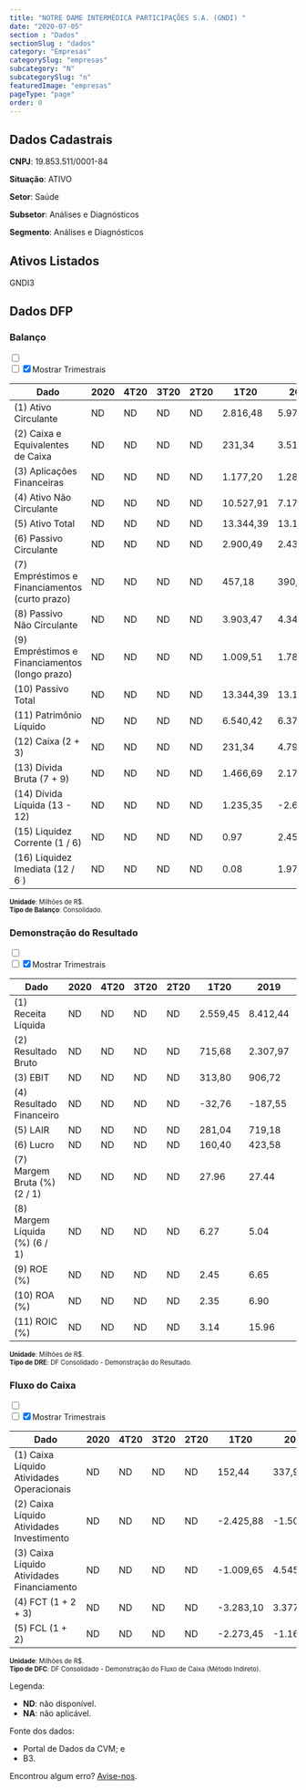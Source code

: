 ```yaml
---  
title: "NOTRE DAME INTERMÉDICA PARTICIPAÇÕES S.A. (GNDI) "  
date: "2020-07-05"  
section : "Dados"  
sectionSlug : "dados"  
category: "Empresas"  
categorySlug: "empresas"  
subcategory: "N"  
subcategorySlug: "n"  
featuredImage: "empresas"  
pageType: "page"  
order: 0  
---
```



## Dados Cadastrais


**CNPJ**: 19.853.511/0001-84

**Situação**: ATIVO

**Setor**: Saúde

**Subsetor**: Análises e Diagnósticos

**Segmento**: Análises e Diagnósticos


## Ativos Listados


GNDI3 


## Dados DFP

### Balanço
  
<input type='checkbox' class='toggleCommand' id='toggleBalanco' name='toggleBalanco'>  
<div class='filter-group-balanco'>  
<div class='check_button_balanco'>  
<label for='toggleBalanco'>  
<input type='checkbox' data-filter-col='trimBalanco'><input type='checkbox' data-filter-col='trimBalanco' checked><span>Mostrar Trimestrais</span>  
</label>  
</div>  
</div>  
<div class='overflow balancoTableWrapper'>  
<table class='balancoTable'>  
<thead>  
<tr>  
<th class='dataHeader fixedLeftColumn'>Dado</th>  
<th>2020</th>  
<th class='trimHeader' data-col='trimBalanco'>4T20</th>  
<th class='trimHeader' data-col='trimBalanco'>3T20</th>  
<th class='trimHeader' data-col='trimBalanco'>2T20</th>  
<th class='trimHeader' data-col='trimBalanco'>1T20</th>  
<th>2019</th>  
<th class='trimHeader' data-col='trimBalanco'>4T19</th>  
<th class='trimHeader' data-col='trimBalanco'>3T19</th>  
<th class='trimHeader' data-col='trimBalanco'>2T19</th>  
<th class='trimHeader' data-col='trimBalanco'>1T19</th>  
<th>2018</th>  
<th class='trimHeader' data-col='trimBalanco'>4T18</th>  
<th class='trimHeader' data-col='trimBalanco'>3T18</th>  
<th class='trimHeader' data-col='trimBalanco'>2T18</th>  
<th class='trimHeader' data-col='trimBalanco'>1T18</th>  
<th>2017</th>  
<th class='trimHeader' data-col='trimBalanco'>4T17</th>  
<th class='trimHeader' data-col='trimBalanco'>3T17</th>  
<th class='trimHeader' data-col='trimBalanco'>2T17</th>  
<th class='trimHeader' data-col='trimBalanco'>1T17</th>  
</tr>  
</thead>  
<tbody>  
<tr class='trContaAtivo'>  
<td class='leftAlignCell rowDescription fixedLeftColumn'>(1) Ativo Circulante</td>  
<td>ND</td>  
<td data-col='trimBalanco' class='trimData'>ND</td>  
<td data-col='trimBalanco' class='trimData'>ND</td>  
<td data-col='trimBalanco' class='trimData'>ND</td>  
<td data-col='trimBalanco' class='trimData'>2.816,48</td>  
<td>5.973,38</td>  
<td data-col='trimBalanco' class='trimData'>5.973,38</td>  
<td data-col='trimBalanco' class='trimData'>3.011,16</td>  
<td data-col='trimBalanco' class='trimData'>2.263,64</td>  
<td data-col='trimBalanco' class='trimData'>2.451,09</td>  
<td>2.296,24</td>  
<td data-col='trimBalanco' class='trimData'>2.296,24</td>  
<td data-col='trimBalanco' class='trimData'>1.979,87</td>  
<td data-col='trimBalanco' class='trimData'>1.908,00</td>  
<td data-col='trimBalanco' class='trimData'>1.617,53</td>  
<td>1.873,76</td>  
<td data-col='trimBalanco' class='trimData'>1.873,76</td>  
<td data-col='trimBalanco' class='trimData'>1.873,76</td>  
<td data-col='trimBalanco' class='trimData'>1.873,76</td>  
<td data-col='trimBalanco' class='trimData'>1.873,76</td>  
</tr>  
<tr class='trContaAtivo'>  
<td class='leftAlignCell rowDescription fixedLeftColumn'>(2) Caixa e Equivalentes de Caixa</td>  
<td>ND</td>  
<td data-col='trimBalanco' class='trimData'>ND</td>  
<td data-col='trimBalanco' class='trimData'>ND</td>  
<td data-col='trimBalanco' class='trimData'>ND</td>  
<td data-col='trimBalanco' class='trimData'>231,34</td>  
<td>3.514,44</td>  
<td data-col='trimBalanco' class='trimData'>3.514,44</td>  
<td data-col='trimBalanco' class='trimData'>271,01</td>  
<td data-col='trimBalanco' class='trimData'>63,71</td>  
<td data-col='trimBalanco' class='trimData'>191,18</td>  
<td>136,83</td>  
<td data-col='trimBalanco' class='trimData'>136,83</td>  
<td data-col='trimBalanco' class='trimData'>34,48</td>  
<td data-col='trimBalanco' class='trimData'>63,26</td>  
<td data-col='trimBalanco' class='trimData'>35,57</td>  
<td>27,82</td>  
<td data-col='trimBalanco' class='trimData'>27,82</td>  
<td data-col='trimBalanco' class='trimData'>27,82</td>  
<td data-col='trimBalanco' class='trimData'>27,82</td>  
<td data-col='trimBalanco' class='trimData'>27,82</td>  
</tr>  
<tr class='trContaAtivo'>  
<td class='leftAlignCell rowDescription fixedLeftColumn'>(3) Aplicações Financeiras</td>  
<td>ND</td>  
<td data-col='trimBalanco' class='trimData'>ND</td>  
<td data-col='trimBalanco' class='trimData'>ND</td>  
<td data-col='trimBalanco' class='trimData'>ND</td>  
<td data-col='trimBalanco' class='trimData'>1.177,20</td>  
<td>1.285,13</td>  
<td data-col='trimBalanco' class='trimData'>1.285,13</td>  
<td data-col='trimBalanco' class='trimData'>1.531,27</td>  
<td data-col='trimBalanco' class='trimData'>1.065,55</td>  
<td data-col='trimBalanco' class='trimData'>1.294,50</td>  
<td>1.234,06</td>  
<td data-col='trimBalanco' class='trimData'>1.234,06</td>  
<td data-col='trimBalanco' class='trimData'>1.171,41</td>  
<td data-col='trimBalanco' class='trimData'>1.076,28</td>  
<td data-col='trimBalanco' class='trimData'>897,39</td>  
<td>1.230,23</td>  
<td data-col='trimBalanco' class='trimData'>1.230,23</td>  
<td data-col='trimBalanco' class='trimData'>1.230,23</td>  
<td data-col='trimBalanco' class='trimData'>1.230,23</td>  
<td data-col='trimBalanco' class='trimData'>1.230,23</td>  
</tr>  
<tr class='trContaAtivo'>  
<td class='leftAlignCell rowDescription fixedLeftColumn'>(4) Ativo Não Circulante</td>  
<td>ND</td>  
<td data-col='trimBalanco' class='trimData'>ND</td>  
<td data-col='trimBalanco' class='trimData'>ND</td>  
<td data-col='trimBalanco' class='trimData'>ND</td>  
<td data-col='trimBalanco' class='trimData'>10.527,91</td>  
<td>7.174,66</td>  
<td data-col='trimBalanco' class='trimData'>7.174,66</td>  
<td data-col='trimBalanco' class='trimData'>6.576,53</td>  
<td data-col='trimBalanco' class='trimData'>6.344,86</td>  
<td data-col='trimBalanco' class='trimData'>5.697,67</td>  
<td>3.459,62</td>  
<td data-col='trimBalanco' class='trimData'>3.459,62</td>  
<td data-col='trimBalanco' class='trimData'>3.184,80</td>  
<td data-col='trimBalanco' class='trimData'>3.162,36</td>  
<td data-col='trimBalanco' class='trimData'>3.114,26</td>  
<td>2.948,03</td>  
<td data-col='trimBalanco' class='trimData'>2.948,03</td>  
<td data-col='trimBalanco' class='trimData'>2.948,03</td>  
<td data-col='trimBalanco' class='trimData'>2.948,03</td>  
<td data-col='trimBalanco' class='trimData'>2.948,03</td>  
</tr>  
<tr class='trContaAtivo'>  
<td class='leftAlignCell rowDescription fixedLeftColumn'>(5) Ativo Total</td>  
<td>ND</td>  
<td data-col='trimBalanco' class='trimData'>ND</td>  
<td data-col='trimBalanco' class='trimData'>ND</td>  
<td data-col='trimBalanco' class='trimData'>ND</td>  
<td data-col='trimBalanco' class='trimData'>13.344,39</td>  
<td>13.148,04</td>  
<td data-col='trimBalanco' class='trimData'>13.148,04</td>  
<td data-col='trimBalanco' class='trimData'>9.587,69</td>  
<td data-col='trimBalanco' class='trimData'>8.608,50</td>  
<td data-col='trimBalanco' class='trimData'>8.148,76</td>  
<td>5.755,87</td>  
<td data-col='trimBalanco' class='trimData'>5.755,87</td>  
<td data-col='trimBalanco' class='trimData'>5.164,67</td>  
<td data-col='trimBalanco' class='trimData'>5.070,36</td>  
<td data-col='trimBalanco' class='trimData'>4.731,80</td>  
<td>4.821,79</td>  
<td data-col='trimBalanco' class='trimData'>4.821,79</td>  
<td data-col='trimBalanco' class='trimData'>4.821,79</td>  
<td data-col='trimBalanco' class='trimData'>4.821,79</td>  
<td data-col='trimBalanco' class='trimData'>4.821,79</td>  
</tr>  
<tr class='trContaPassivo'>  
<td class='leftAlignCell rowDescription fixedLeftColumn'>(6) Passivo Circulante</td>  
<td>ND</td>  
<td data-col='trimBalanco' class='trimData'>ND</td>  
<td data-col='trimBalanco' class='trimData'>ND</td>  
<td data-col='trimBalanco' class='trimData'>ND</td>  
<td data-col='trimBalanco' class='trimData'>2.900,49</td>  
<td>2.433,97</td>  
<td data-col='trimBalanco' class='trimData'>2.433,97</td>  
<td data-col='trimBalanco' class='trimData'>2.665,33</td>  
<td data-col='trimBalanco' class='trimData'>2.616,37</td>  
<td data-col='trimBalanco' class='trimData'>2.258,65</td>  
<td>1.898,66</td>  
<td data-col='trimBalanco' class='trimData'>1.898,66</td>  
<td data-col='trimBalanco' class='trimData'>1.471,94</td>  
<td data-col='trimBalanco' class='trimData'>1.520,65</td>  
<td data-col='trimBalanco' class='trimData'>1.503,90</td>  
<td>1.556,21</td>  
<td data-col='trimBalanco' class='trimData'>1.556,21</td>  
<td data-col='trimBalanco' class='trimData'>1.556,21</td>  
<td data-col='trimBalanco' class='trimData'>1.556,21</td>  
<td data-col='trimBalanco' class='trimData'>1.556,21</td>  
</tr>  
<tr class='trContaPassivo'>  
<td class='leftAlignCell rowDescription fixedLeftColumn'>(7) Empréstimos e Financiamentos (curto prazo)</td>  
<td>ND</td>  
<td data-col='trimBalanco' class='trimData'>ND</td>  
<td data-col='trimBalanco' class='trimData'>ND</td>  
<td data-col='trimBalanco' class='trimData'>ND</td>  
<td data-col='trimBalanco' class='trimData'>457,18</td>  
<td>390,24</td>  
<td data-col='trimBalanco' class='trimData'>390,24</td>  
<td data-col='trimBalanco' class='trimData'>627,53</td>  
<td data-col='trimBalanco' class='trimData'>635,38</td>  
<td data-col='trimBalanco' class='trimData'>619,02</td>  
<td>617,18</td>  
<td data-col='trimBalanco' class='trimData'>617,18</td>  
<td data-col='trimBalanco' class='trimData'>261,48</td>  
<td data-col='trimBalanco' class='trimData'>202,52</td>  
<td data-col='trimBalanco' class='trimData'>289,61</td>  
<td>427,41</td>  
<td data-col='trimBalanco' class='trimData'>427,41</td>  
<td data-col='trimBalanco' class='trimData'>427,41</td>  
<td data-col='trimBalanco' class='trimData'>427,41</td>  
<td data-col='trimBalanco' class='trimData'>427,41</td>  
</tr>  
<tr class='trContaPassivo'>  
<td class='leftAlignCell rowDescription fixedLeftColumn'>(8) Passivo Não Circulante</td>  
<td>ND</td>  
<td data-col='trimBalanco' class='trimData'>ND</td>  
<td data-col='trimBalanco' class='trimData'>ND</td>  
<td data-col='trimBalanco' class='trimData'>ND</td>  
<td data-col='trimBalanco' class='trimData'>3.903,47</td>  
<td>4.343,68</td>  
<td data-col='trimBalanco' class='trimData'>4.343,68</td>  
<td data-col='trimBalanco' class='trimData'>4.257,30</td>  
<td data-col='trimBalanco' class='trimData'>3.440,25</td>  
<td data-col='trimBalanco' class='trimData'>3.440,20</td>  
<td>1.517,14</td>  
<td data-col='trimBalanco' class='trimData'>1.517,14</td>  
<td data-col='trimBalanco' class='trimData'>1.790,07</td>  
<td data-col='trimBalanco' class='trimData'>1.749,57</td>  
<td data-col='trimBalanco' class='trimData'>1.817,92</td>  
<td>1.914,42</td>  
<td data-col='trimBalanco' class='trimData'>1.914,42</td>  
<td data-col='trimBalanco' class='trimData'>1.914,42</td>  
<td data-col='trimBalanco' class='trimData'>1.914,42</td>  
<td data-col='trimBalanco' class='trimData'>1.914,42</td>  
</tr>  
<tr class='trContaPassivo'>  
<td class='leftAlignCell rowDescription fixedLeftColumn'>(9) Empréstimos e Financiamentos (longo prazo)</td>  
<td>ND</td>  
<td data-col='trimBalanco' class='trimData'>ND</td>  
<td data-col='trimBalanco' class='trimData'>ND</td>  
<td data-col='trimBalanco' class='trimData'>ND</td>  
<td data-col='trimBalanco' class='trimData'>1.009,51</td>  
<td>1.787,70</td>  
<td data-col='trimBalanco' class='trimData'>1.787,70</td>  
<td data-col='trimBalanco' class='trimData'>1.817,82</td>  
<td data-col='trimBalanco' class='trimData'>1.082,00</td>  
<td data-col='trimBalanco' class='trimData'>1.147,46</td>  
<td>320,14</td>  
<td data-col='trimBalanco' class='trimData'>320,14</td>  
<td data-col='trimBalanco' class='trimData'>728,82</td>  
<td data-col='trimBalanco' class='trimData'>788,36</td>  
<td data-col='trimBalanco' class='trimData'>855,73</td>  
<td>1.059,79</td>  
<td data-col='trimBalanco' class='trimData'>1.059,79</td>  
<td data-col='trimBalanco' class='trimData'>1.059,79</td>  
<td data-col='trimBalanco' class='trimData'>1.059,79</td>  
<td data-col='trimBalanco' class='trimData'>1.059,79</td>  
</tr>  
<tr class='trContaPassivo'>  
<td class='leftAlignCell rowDescription fixedLeftColumn'>(10) Passivo Total</td>  
<td>ND</td>  
<td data-col='trimBalanco' class='trimData'>ND</td>  
<td data-col='trimBalanco' class='trimData'>ND</td>  
<td data-col='trimBalanco' class='trimData'>ND</td>  
<td data-col='trimBalanco' class='trimData'>13.344,39</td>  
<td>13.148,04</td>  
<td data-col='trimBalanco' class='trimData'>13.148,04</td>  
<td data-col='trimBalanco' class='trimData'>9.587,69</td>  
<td data-col='trimBalanco' class='trimData'>8.608,50</td>  
<td data-col='trimBalanco' class='trimData'>8.148,76</td>  
<td>5.755,87</td>  
<td data-col='trimBalanco' class='trimData'>5.755,87</td>  
<td data-col='trimBalanco' class='trimData'>5.164,67</td>  
<td data-col='trimBalanco' class='trimData'>5.070,36</td>  
<td data-col='trimBalanco' class='trimData'>4.731,80</td>  
<td>4.821,79</td>  
<td data-col='trimBalanco' class='trimData'>4.821,79</td>  
<td data-col='trimBalanco' class='trimData'>4.821,79</td>  
<td data-col='trimBalanco' class='trimData'>4.821,79</td>  
<td data-col='trimBalanco' class='trimData'>4.821,79</td>  
</tr>  
<tr class='trContaPassivo'>  
<td class='leftAlignCell rowDescription fixedLeftColumn'>(11) Patrimônio Líquido</td>  
<td>ND</td>  
<td data-col='trimBalanco' class='trimData'>ND</td>  
<td data-col='trimBalanco' class='trimData'>ND</td>  
<td data-col='trimBalanco' class='trimData'>ND</td>  
<td data-col='trimBalanco' class='trimData'>6.540,42</td>  
<td>6.370,40</td>  
<td data-col='trimBalanco' class='trimData'>6.370,40</td>  
<td data-col='trimBalanco' class='trimData'>2.665,07</td>  
<td data-col='trimBalanco' class='trimData'>2.551,88</td>  
<td data-col='trimBalanco' class='trimData'>2.449,91</td>  
<td>2.340,07</td>  
<td data-col='trimBalanco' class='trimData'>2.340,07</td>  
<td data-col='trimBalanco' class='trimData'>1.902,67</td>  
<td data-col='trimBalanco' class='trimData'>1.800,14</td>  
<td data-col='trimBalanco' class='trimData'>1.409,97</td>  
<td>1.351,16</td>  
<td data-col='trimBalanco' class='trimData'>1.351,16</td>  
<td data-col='trimBalanco' class='trimData'>1.351,16</td>  
<td data-col='trimBalanco' class='trimData'>1.351,16</td>  
<td data-col='trimBalanco' class='trimData'>1.351,16</td>  
</tr>  
<tr>  
<td class='leftAlignCell rowDescription fixedLeftColumn'>(12) Caixa (2 + 3)</td>  
<td>ND</td>  
<td data-col='trimBalanco' class='trimData'>ND</td>  
<td data-col='trimBalanco' class='trimData'>ND</td>  
<td data-col='trimBalanco' class='trimData'>ND</td>  
<td class='positiveNumber trimData' data-col='trimBalanco'>231,34</td>  
<td class='positiveNumber'>4.799,56</td>  
<td class='positiveNumber trimData' data-col='trimBalanco'>3.514,44</td>  
<td class='positiveNumber trimData' data-col='trimBalanco'>271,01</td>  
<td class='positiveNumber trimData' data-col='trimBalanco'>63,71</td>  
<td class='positiveNumber trimData' data-col='trimBalanco'>191,18</td>  
<td class='positiveNumber'>1.370,90</td>  
<td class='positiveNumber trimData' data-col='trimBalanco'>136,83</td>  
<td class='positiveNumber trimData' data-col='trimBalanco'>34,48</td>  
<td class='positiveNumber trimData' data-col='trimBalanco'>63,26</td>  
<td class='positiveNumber trimData' data-col='trimBalanco'>35,57</td>  
<td class='positiveNumber'>1.258,06</td>  
<td class='positiveNumber trimData' data-col='trimBalanco'>27,82</td>  
<td class='positiveNumber trimData' data-col='trimBalanco'>27,82</td>  
<td class='positiveNumber trimData' data-col='trimBalanco'>27,82</td>  
<td class='positiveNumber trimData' data-col='trimBalanco'>27,82</td>  
</tr>  
<tr class='trDividaBruta'>  
<td class='leftAlignCell rowDescription fixedLeftColumn'>(13) Dívida Bruta (7 + 9)</td>  
<td>ND</td>  
<td data-col='trimBalanco' class='trimData'>ND</td>  
<td data-col='trimBalanco' class='trimData'>ND</td>  
<td data-col='trimBalanco' class='trimData'>ND</td>  
<td class='negativeNumber trimData' data-col='trimBalanco'>1.466,69</td>  
<td class='negativeNumber'>2.177,94</td>  
<td class='negativeNumber trimData' data-col='trimBalanco'>2.177,94</td>  
<td class='negativeNumber trimData' data-col='trimBalanco'>2.445,35</td>  
<td class='negativeNumber trimData' data-col='trimBalanco'>1.717,38</td>  
<td class='negativeNumber trimData' data-col='trimBalanco'>1.766,48</td>  
<td class='negativeNumber'>937,31</td>  
<td class='negativeNumber trimData' data-col='trimBalanco'>937,31</td>  
<td class='negativeNumber trimData' data-col='trimBalanco'>990,29</td>  
<td class='negativeNumber trimData' data-col='trimBalanco'>990,88</td>  
<td class='negativeNumber trimData' data-col='trimBalanco'>1.145,34</td>  
<td class='negativeNumber'>1.487,20</td>  
<td class='negativeNumber trimData' data-col='trimBalanco'>1.487,20</td>  
<td class='negativeNumber trimData' data-col='trimBalanco'>1.487,20</td>  
<td class='negativeNumber trimData' data-col='trimBalanco'>1.487,20</td>  
<td class='negativeNumber trimData' data-col='trimBalanco'>1.487,20</td>  
</tr>  
<tr>  
<td class='leftAlignCell rowDescription fixedLeftColumn'>(14) Dívida Líquida  (13 - 12)</td>  
<td>ND</td>  
<td data-col='trimBalanco' class='trimData'>ND</td>  
<td data-col='trimBalanco' class='trimData'>ND</td>  
<td data-col='trimBalanco' class='trimData'>ND</td>  
<td class='negativeNumber trimData' data-col='trimBalanco'>1.235,35</td>  
<td class='positiveNumber'>-2.621,63</td>  
<td class='positiveNumber trimData' data-col='trimBalanco'>-1.336,50</td>  
<td class='negativeNumber trimData' data-col='trimBalanco'>2.174,33</td>  
<td class='negativeNumber trimData' data-col='trimBalanco'>1.653,67</td>  
<td class='negativeNumber trimData' data-col='trimBalanco'>1.575,29</td>  
<td class='positiveNumber'>-433,58</td>  
<td class='negativeNumber trimData' data-col='trimBalanco'>800,48</td>  
<td class='negativeNumber trimData' data-col='trimBalanco'>955,82</td>  
<td class='negativeNumber trimData' data-col='trimBalanco'>927,62</td>  
<td class='negativeNumber trimData' data-col='trimBalanco'>1.109,77</td>  
<td class='negativeNumber'>229,15</td>  
<td class='negativeNumber trimData' data-col='trimBalanco'>1.459,38</td>  
<td class='negativeNumber trimData' data-col='trimBalanco'>1.459,38</td>  
<td class='negativeNumber trimData' data-col='trimBalanco'>1.459,38</td>  
<td class='negativeNumber trimData' data-col='trimBalanco'>1.459,38</td>  
</tr>  
<tr>  
<td class='leftAlignCell rowDescription fixedLeftColumn'>(15) Liquidez Corrente (1 / 6)</td>  
<td>ND</td>  
<td data-col='trimBalanco' class='trimData'>ND</td>  
<td data-col='trimBalanco' class='trimData'>ND</td>  
<td data-col='trimBalanco' class='trimData'>ND</td>  
<td data-col='trimBalanco' class='trimData'>0.97</td>  
<td>2.45</td>  
<td data-col='trimBalanco' class='trimData'>2.45</td>  
<td data-col='trimBalanco' class='trimData'>1.13</td>  
<td data-col='trimBalanco' class='trimData'>0.87</td>  
<td data-col='trimBalanco' class='trimData'>1.09</td>  
<td>1.21</td>  
<td data-col='trimBalanco' class='trimData'>1.21</td>  
<td data-col='trimBalanco' class='trimData'>1.35</td>  
<td data-col='trimBalanco' class='trimData'>1.25</td>  
<td data-col='trimBalanco' class='trimData'>1.08</td>  
<td>1.20</td>  
<td data-col='trimBalanco' class='trimData'>1.20</td>  
<td data-col='trimBalanco' class='trimData'>1.20</td>  
<td data-col='trimBalanco' class='trimData'>1.20</td>  
<td data-col='trimBalanco' class='trimData'>1.20</td>  
</tr>  
<tr>  
<td class='leftAlignCell rowDescription fixedLeftColumn'>(16) Liquidez Imediata  (12 / 6 )</td>  
<td>ND</td>  
<td data-col='trimBalanco' class='trimData'>ND</td>  
<td data-col='trimBalanco' class='trimData'>ND</td>  
<td data-col='trimBalanco' class='trimData'>ND</td>  
<td data-col='trimBalanco' class='trimData'>0.08</td>  
<td>1.97</td>  
<td data-col='trimBalanco' class='trimData'>1.44</td>  
<td data-col='trimBalanco' class='trimData'>0.10</td>  
<td data-col='trimBalanco' class='trimData'>0.02</td>  
<td data-col='trimBalanco' class='trimData'>0.08</td>  
<td>0.72</td>  
<td data-col='trimBalanco' class='trimData'>0.07</td>  
<td data-col='trimBalanco' class='trimData'>0.02</td>  
<td data-col='trimBalanco' class='trimData'>0.04</td>  
<td data-col='trimBalanco' class='trimData'>0.02</td>  
<td>0.81</td>  
<td data-col='trimBalanco' class='trimData'>0.02</td>  
<td data-col='trimBalanco' class='trimData'>0.02</td>  
<td data-col='trimBalanco' class='trimData'>0.02</td>  
<td data-col='trimBalanco' class='trimData'>0.02</td>  
</tr>  
</tbody>  
</table>  
</div>  
<p style='font-size:0.7rem; margin:0px;'><strong>Unidade</strong>: Milhões de R$.</p>  
<p style='font-size:0.7rem; margin:0px;'><strong>Tipo de Balanço</strong>: Consolidado.</p>


### Demonstração do Resultado
  
<input type='checkbox' class='toggleCommand' id='toggleDRE' name='toggleDRE'>  
<div class='filter-group-dre'>  
<div class='check_button_dre'>  
<label for='toggleDRE'>  
<input type='checkbox' data-filter-col='trimDRE'><input type='checkbox' data-filter-col='trimDRE' checked><span>Mostrar Trimestrais</span>  
</label>  
</div>  
</div>  
<div class='overflow balancoTableWrapper'>  
<table class='balancoTable'>  
<thead>  
<tr>  
<th class='dataHeader fixedLeftColumn'>Dado</th>  
<th>2020</th>  
<th class='trimHeader' data-col='trimDRE'>4T20</th>  
<th class='trimHeader' data-col='trimDRE'>3T20</th>  
<th class='trimHeader' data-col='trimDRE'>2T20</th>  
<th class='trimHeader' data-col='trimDRE'>1T20</th>  
<th>2019</th>  
<th class='trimHeader' data-col='trimDRE'>4T19</th>  
<th class='trimHeader' data-col='trimDRE'>3T19</th>  
<th class='trimHeader' data-col='trimDRE'>2T19</th>  
<th class='trimHeader' data-col='trimDRE'>1T19</th>  
<th>2018</th>  
<th class='trimHeader' data-col='trimDRE'>4T18</th>  
<th class='trimHeader' data-col='trimDRE'>3T18</th>  
<th class='trimHeader' data-col='trimDRE'>2T18</th>  
<th class='trimHeader' data-col='trimDRE'>1T18</th>  
<th>2017</th>  
<th class='trimHeader' data-col='trimDRE'>4T17</th>  
<th class='trimHeader' data-col='trimDRE'>3T17</th>  
<th class='trimHeader' data-col='trimDRE'>2T17</th>  
<th class='trimHeader' data-col='trimDRE'>1T17</th>  
<th>2016</th>  
<th class='trimHeader' data-col='trimDRE'>4T16</th>  
<th class='trimHeader' data-col='trimDRE'>3T16</th>  
<th class='trimHeader' data-col='trimDRE'>2T16</th>  
<th class='trimHeader' data-col='trimDRE'>1T16</th>  
</tr>  
</thead>  
<tbody>  
<tr class='trDRE'>  
<td class='leftAlignCell rowDescription fixedLeftColumn'>(1) Receita Líquida</td>  
<td>ND</td>  
<td data-col='trimDRE' class='trimData'>ND</td>  
<td data-col='trimDRE' class='trimData'>ND</td>  
<td data-col='trimDRE' class='trimData'>ND</td>  
<td data-col='trimDRE' class='trimData' >2.559,45</td>  
<td>8.412,44</td>  
<td data-col='trimDRE' class='trimData' >2.301,55</td>  
<td data-col='trimDRE' class='trimData' >2.174,61</td>  
<td data-col='trimDRE' class='trimData' >2.035,92</td>  
<td data-col='trimDRE' class='trimData' >1.900,35</td>  
<td>6.135,22</td>  
<td data-col='trimDRE' class='trimData' >1.625,31</td>  
<td data-col='trimDRE' class='trimData' >1.558,13</td>  
<td data-col='trimDRE' class='trimData' >1.513,23</td>  
<td data-col='trimDRE' class='trimData' >1.438,54</td>  
<td>5.304,92</td>  
<td data-col='trimDRE' class='trimData' >1.398,51</td>  
<td data-col='trimDRE' class='trimData' >1.369,10</td>  
<td data-col='trimDRE' class='trimData' >1.318,70</td>  
<td data-col='trimDRE' class='trimData' >1.218,61</td>  
<td>4.139,73</td>  
<td data-col='trimDRE' class='trimData' >4.139,73</td>  
<td data-col='trimDRE' class='trimData'>ND</td>  
<td data-col='trimDRE' class='trimData'>ND</td>  
<td data-col='trimDRE' class='trimData'>ND</td>  
</tr>  
<tr class='trDRE'>  
<td class='leftAlignCell rowDescription fixedLeftColumn'>(2) Resultado Bruto</td>  
<td>ND</td>  
<td data-col='trimDRE' class='trimData'>ND</td>  
<td data-col='trimDRE' class='trimData'>ND</td>  
<td data-col='trimDRE' class='trimData'>ND</td>  
<td data-col='trimDRE' class='trimData positiveNumberGreen' >715,68</td>  
<td class='positiveNumberGreen'>2.307,97</td>  
<td data-col='trimDRE' class='trimData positiveNumberGreen' >658,87</td>  
<td data-col='trimDRE' class='trimData positiveNumberGreen' >591,16</td>  
<td data-col='trimDRE' class='trimData positiveNumberGreen' >529,39</td>  
<td data-col='trimDRE' class='trimData positiveNumberGreen' >528,55</td>  
<td class='positiveNumberGreen'>1.663,24</td>  
<td data-col='trimDRE' class='trimData positiveNumberGreen' >482,06</td>  
<td data-col='trimDRE' class='trimData positiveNumberGreen' >412,94</td>  
<td data-col='trimDRE' class='trimData positiveNumberGreen' >387,67</td>  
<td data-col='trimDRE' class='trimData positiveNumberGreen' >380,56</td>  
<td class='positiveNumberGreen'>1.395,94</td>  
<td data-col='trimDRE' class='trimData positiveNumberGreen' >409,57</td>  
<td data-col='trimDRE' class='trimData positiveNumberGreen' >336,45</td>  
<td data-col='trimDRE' class='trimData positiveNumberGreen' >318,32</td>  
<td data-col='trimDRE' class='trimData positiveNumberGreen' >331,60</td>  
<td class='positiveNumberGreen'>1.057,12</td>  
<td data-col='trimDRE' class='trimData positiveNumberGreen' >1.057,12</td>  
<td data-col='trimDRE' class='trimData'>ND</td>  
<td data-col='trimDRE' class='trimData'>ND</td>  
<td data-col='trimDRE' class='trimData'>ND</td>  
</tr>  
<tr class='trDRE'>  
<td class='leftAlignCell rowDescription fixedLeftColumn'>(3) EBIT</td>  
<td>ND</td>  
<td data-col='trimDRE' class='trimData'>ND</td>  
<td data-col='trimDRE' class='trimData'>ND</td>  
<td data-col='trimDRE' class='trimData'>ND</td>  
<td data-col='trimDRE' class='trimData positiveNumberGreen' >313,80</td>  
<td class='positiveNumberGreen'>906,72</td>  
<td data-col='trimDRE' class='trimData positiveNumberGreen' >286,66</td>  
<td data-col='trimDRE' class='trimData positiveNumberGreen' >209,57</td>  
<td data-col='trimDRE' class='trimData positiveNumberGreen' >191,32</td>  
<td data-col='trimDRE' class='trimData positiveNumberGreen' >219,17</td>  
<td class='positiveNumberGreen'>617,46</td>  
<td data-col='trimDRE' class='trimData positiveNumberGreen' >193,81</td>  
<td data-col='trimDRE' class='trimData positiveNumberGreen' >160,82</td>  
<td data-col='trimDRE' class='trimData positiveNumberGreen' >105,94</td>  
<td data-col='trimDRE' class='trimData positiveNumberGreen' >156,89</td>  
<td class='positiveNumberGreen'>501,92</td>  
<td data-col='trimDRE' class='trimData positiveNumberGreen' >175,32</td>  
<td data-col='trimDRE' class='trimData positiveNumberGreen' >134,70</td>  
<td data-col='trimDRE' class='trimData positiveNumberGreen' >61,70</td>  
<td data-col='trimDRE' class='trimData positiveNumberGreen' >130,20</td>  
<td class='positiveNumberGreen'>270,99</td>  
<td data-col='trimDRE' class='trimData positiveNumberGreen' >270,99</td>  
<td data-col='trimDRE' class='trimData'>ND</td>  
<td data-col='trimDRE' class='trimData'>ND</td>  
<td data-col='trimDRE' class='trimData'>ND</td>  
</tr>  
<tr class='trDRE'>  
<td class='leftAlignCell rowDescription fixedLeftColumn'>(4) Resultado Financeiro</td>  
<td>ND</td>  
<td data-col='trimDRE' class='trimData'>ND</td>  
<td data-col='trimDRE' class='trimData'>ND</td>  
<td data-col='trimDRE' class='trimData'>ND</td>  
<td data-col='trimDRE' class='trimData negativeNumber' >-32,76</td>  
<td class='negativeNumber'>-187,55</td>  
<td data-col='trimDRE' class='trimData negativeNumber' >-65,01</td>  
<td data-col='trimDRE' class='trimData negativeNumber' >-50,61</td>  
<td data-col='trimDRE' class='trimData negativeNumber' >-36,61</td>  
<td data-col='trimDRE' class='trimData negativeNumber' >-35,32</td>  
<td class='negativeNumber'>-78,98</td>  
<td data-col='trimDRE' class='trimData negativeNumber' >-23,81</td>  
<td data-col='trimDRE' class='trimData negativeNumber' >-10,63</td>  
<td data-col='trimDRE' class='trimData negativeNumber' >-11,22</td>  
<td data-col='trimDRE' class='trimData negativeNumber' >-33,33</td>  
<td class='negativeNumber'>-100,61</td>  
<td data-col='trimDRE' class='trimData negativeNumber' >-14,02</td>  
<td data-col='trimDRE' class='trimData negativeNumber' >-51,28</td>  
<td data-col='trimDRE' class='trimData negativeNumber' >-11,85</td>  
<td data-col='trimDRE' class='trimData negativeNumber' >-23,47</td>  
<td class='negativeNumber'>-85,81</td>  
<td data-col='trimDRE' class='trimData negativeNumber' >-85,81</td>  
<td data-col='trimDRE' class='trimData'>ND</td>  
<td data-col='trimDRE' class='trimData'>ND</td>  
<td data-col='trimDRE' class='trimData'>ND</td>  
</tr>  
<tr class='trDRE'>  
<td class='leftAlignCell rowDescription fixedLeftColumn'>(5) LAIR</td>  
<td>ND</td>  
<td data-col='trimDRE' class='trimData'>ND</td>  
<td data-col='trimDRE' class='trimData'>ND</td>  
<td data-col='trimDRE' class='trimData'>ND</td>  
<td data-col='trimDRE' class='trimData positiveNumberGreen' >281,04</td>  
<td class='positiveNumberGreen'>719,18</td>  
<td data-col='trimDRE' class='trimData positiveNumberGreen' >221,65</td>  
<td data-col='trimDRE' class='trimData positiveNumberGreen' >158,96</td>  
<td data-col='trimDRE' class='trimData positiveNumberGreen' >154,72</td>  
<td data-col='trimDRE' class='trimData positiveNumberGreen' >183,85</td>  
<td class='positiveNumberGreen'>538,48</td>  
<td data-col='trimDRE' class='trimData positiveNumberGreen' >170,00</td>  
<td data-col='trimDRE' class='trimData positiveNumberGreen' >150,19</td>  
<td data-col='trimDRE' class='trimData positiveNumberGreen' >94,72</td>  
<td data-col='trimDRE' class='trimData positiveNumberGreen' >123,56</td>  
<td class='positiveNumberGreen'>401,31</td>  
<td data-col='trimDRE' class='trimData positiveNumberGreen' >161,31</td>  
<td data-col='trimDRE' class='trimData positiveNumberGreen' >83,42</td>  
<td data-col='trimDRE' class='trimData positiveNumberGreen' >49,85</td>  
<td data-col='trimDRE' class='trimData positiveNumberGreen' >106,73</td>  
<td class='positiveNumberGreen'>185,18</td>  
<td data-col='trimDRE' class='trimData positiveNumberGreen' >185,18</td>  
<td data-col='trimDRE' class='trimData'>ND</td>  
<td data-col='trimDRE' class='trimData'>ND</td>  
<td data-col='trimDRE' class='trimData'>ND</td>  
</tr>  
<tr class='trDRE'>  
<td class='leftAlignCell rowDescription fixedLeftColumn'>(6) Lucro</td>  
<td>ND</td>  
<td data-col='trimDRE' class='trimData'>ND</td>  
<td data-col='trimDRE' class='trimData'>ND</td>  
<td data-col='trimDRE' class='trimData'>ND</td>  
<td data-col='trimDRE' class='trimData positiveNumberGreen' >160,40</td>  
<td class='positiveNumberGreen'>423,58</td>  
<td data-col='trimDRE' class='trimData positiveNumberGreen' >131,40</td>  
<td data-col='trimDRE' class='trimData positiveNumberGreen' >99,69</td>  
<td data-col='trimDRE' class='trimData positiveNumberGreen' >89,65</td>  
<td data-col='trimDRE' class='trimData positiveNumberGreen' >102,84</td>  
<td class='positiveNumberGreen'>334,07</td>  
<td data-col='trimDRE' class='trimData positiveNumberGreen' >128,39</td>  
<td data-col='trimDRE' class='trimData positiveNumberGreen' >94,15</td>  
<td data-col='trimDRE' class='trimData positiveNumberGreen' >51,27</td>  
<td data-col='trimDRE' class='trimData positiveNumberGreen' >60,26</td>  
<td class='positiveNumberGreen'>238,16</td>  
<td data-col='trimDRE' class='trimData positiveNumberGreen' >117,72</td>  
<td data-col='trimDRE' class='trimData positiveNumberGreen' >35,82</td>  
<td data-col='trimDRE' class='trimData positiveNumberGreen' >25,25</td>  
<td data-col='trimDRE' class='trimData positiveNumberGreen' >59,37</td>  
<td class='positiveNumberGreen'>85,74</td>  
<td data-col='trimDRE' class='trimData positiveNumberGreen' >85,74</td>  
<td data-col='trimDRE' class='trimData'>ND</td>  
<td data-col='trimDRE' class='trimData'>ND</td>  
<td data-col='trimDRE' class='trimData'>ND</td>  
</tr>  
<tr class='trDREMargem'>  
<td class='leftAlignCell rowDescription fixedLeftColumn'>(7) Margem Bruta (%) (2 / 1)</td>  
<td>ND</td>  
<td data-col='trimDRE' class='trimData'>ND</td>  
<td data-col='trimDRE' class='trimData'>ND</td>  
<td data-col='trimDRE' class='trimData'>ND</td>  
<td data-col='trimDRE' class='trimData'>27.96</td>  
<td>27.44</td>  
<td data-col='trimDRE' class='trimData'>28.63</td>  
<td data-col='trimDRE' class='trimData'>27.18</td>  
<td data-col='trimDRE' class='trimData'>26.00</td>  
<td data-col='trimDRE' class='trimData'>27.81</td>  
<td>27.11</td>  
<td data-col='trimDRE' class='trimData'>29.66</td>  
<td data-col='trimDRE' class='trimData'>26.50</td>  
<td data-col='trimDRE' class='trimData'>25.62</td>  
<td data-col='trimDRE' class='trimData'>26.45</td>  
<td>26.31</td>  
<td data-col='trimDRE' class='trimData'>29.29</td>  
<td data-col='trimDRE' class='trimData'>24.57</td>  
<td data-col='trimDRE' class='trimData'>24.14</td>  
<td data-col='trimDRE' class='trimData'>27.21</td>  
<td>25.54</td>  
<td data-col='trimDRE' class='trimData'>25.54</td>  
<td data-col='trimDRE' class='trimData'>ND</td>  
<td data-col='trimDRE' class='trimData'>ND</td>  
<td data-col='trimDRE' class='trimData'>ND</td>  
</tr>  
<tr class='trDREMargem'>  
<td class='leftAlignCell rowDescription fixedLeftColumn'>(8) Margem Líquida (%) (6 / 1)</td>  
<td>ND</td>  
<td data-col='trimDRE' class='trimData'>ND</td>  
<td data-col='trimDRE' class='trimData'>ND</td>  
<td data-col='trimDRE' class='trimData'>ND</td>  
<td data-col='trimDRE' class='trimData'>6.27</td>  
<td>5.04</td>  
<td data-col='trimDRE' class='trimData'>5.71</td>  
<td data-col='trimDRE' class='trimData'>4.58</td>  
<td data-col='trimDRE' class='trimData'>4.40</td>  
<td data-col='trimDRE' class='trimData'>5.41</td>  
<td>5.45</td>  
<td data-col='trimDRE' class='trimData'>7.90</td>  
<td data-col='trimDRE' class='trimData'>6.04</td>  
<td data-col='trimDRE' class='trimData'>3.39</td>  
<td data-col='trimDRE' class='trimData'>4.19</td>  
<td>4.49</td>  
<td data-col='trimDRE' class='trimData'>8.42</td>  
<td data-col='trimDRE' class='trimData'>2.62</td>  
<td data-col='trimDRE' class='trimData'>1.91</td>  
<td data-col='trimDRE' class='trimData'>4.87</td>  
<td>2.07</td>  
<td data-col='trimDRE' class='trimData'>2.07</td>  
<td data-col='trimDRE' class='trimData'>ND</td>  
<td data-col='trimDRE' class='trimData'>ND</td>  
<td data-col='trimDRE' class='trimData'>ND</td>  
</tr>  
<tr>  
<td class='leftAlignCell rowDescription fixedLeftColumn'>(9) ROE (%)</td>  
<td>ND</td>  
<td data-col='trimDRE' class='trimData'>ND</td>  
<td data-col='trimDRE' class='trimData'>ND</td>  
<td data-col='trimDRE' class='trimData'>ND</td>  
<td data-col='trimDRE' class='trimData'>2.45</td>  
<td>6.65</td>  
<td data-col='trimDRE' class='trimData'>2.06</td>  
<td data-col='trimDRE' class='trimData'>3.74</td>  
<td data-col='trimDRE' class='trimData'>3.51</td>  
<td data-col='trimDRE' class='trimData'>4.20</td>  
<td>14.28</td>  
<td data-col='trimDRE' class='trimData'>5.49</td>  
<td data-col='trimDRE' class='trimData'>4.95</td>  
<td data-col='trimDRE' class='trimData'>2.85</td>  
<td data-col='trimDRE' class='trimData'>4.27</td>  
<td>17.63</td>  
<td data-col='trimDRE' class='trimData'>8.71</td>  
<td data-col='trimDRE' class='trimData'>2.65</td>  
<td data-col='trimDRE' class='trimData'>1.87</td>  
<td data-col='trimDRE' class='trimData'>4.39</td>  
<td>ND</td>  
<td data-col='trimDRE' class='trimData'>ND</td>  
<td data-col='trimDRE' class='trimData'>ND</td>  
<td data-col='trimDRE' class='trimData'>ND</td>  
<td data-col='trimDRE' class='trimData'>ND</td>  
</tr>  
<tr>  
<td class='leftAlignCell rowDescription fixedLeftColumn'>(10) ROA (%)</td>  
<td>ND</td>  
<td data-col='trimDRE' class='trimData'>ND</td>  
<td data-col='trimDRE' class='trimData'>ND</td>  
<td data-col='trimDRE' class='trimData'>ND</td>  
<td data-col='trimDRE' class='trimData'>2.35</td>  
<td>6.90</td>  
<td data-col='trimDRE' class='trimData'>2.18</td>  
<td data-col='trimDRE' class='trimData'>2.19</td>  
<td data-col='trimDRE' class='trimData'>2.22</td>  
<td data-col='trimDRE' class='trimData'>2.69</td>  
<td>10.73</td>  
<td data-col='trimDRE' class='trimData'>3.37</td>  
<td data-col='trimDRE' class='trimData'>3.11</td>  
<td data-col='trimDRE' class='trimData'>2.09</td>  
<td data-col='trimDRE' class='trimData'>3.32</td>  
<td>10.41</td>  
<td data-col='trimDRE' class='trimData'>3.64</td>  
<td data-col='trimDRE' class='trimData'>2.79</td>  
<td data-col='trimDRE' class='trimData'>1.28</td>  
<td data-col='trimDRE' class='trimData'>2.70</td>  
<td>ND</td>  
<td data-col='trimDRE' class='trimData'>ND</td>  
<td data-col='trimDRE' class='trimData'>ND</td>  
<td data-col='trimDRE' class='trimData'>ND</td>  
<td data-col='trimDRE' class='trimData'>ND</td>  
</tr>  
<tr>  
<td class='leftAlignCell rowDescription fixedLeftColumn'>(11) ROIC (%)</td>  
<td>ND</td>  
<td data-col='trimDRE' class='trimData'>ND</td>  
<td data-col='trimDRE' class='trimData'>ND</td>  
<td data-col='trimDRE' class='trimData'>ND</td>  
<td data-col='trimDRE' class='trimData'>3.14</td>  
<td>15.96</td>  
<td data-col='trimDRE' class='trimData'>5.05</td>  
<td data-col='trimDRE' class='trimData'>4.18</td>  
<td data-col='trimDRE' class='trimData'>4.02</td>  
<td data-col='trimDRE' class='trimData'>5.30</td>  
<td>21.38</td>  
<td data-col='trimDRE' class='trimData'>6.71</td>  
<td data-col='trimDRE' class='trimData'>6.29</td>  
<td data-col='trimDRE' class='trimData'>4.23</td>  
<td data-col='trimDRE' class='trimData'>6.38</td>  
<td>20.96</td>  
<td data-col='trimDRE' class='trimData'>7.32</td>  
<td data-col='trimDRE' class='trimData'>5.63</td>  
<td data-col='trimDRE' class='trimData'>2.58</td>  
<td data-col='trimDRE' class='trimData'>5.44</td>  
<td>ND</td>  
<td data-col='trimDRE' class='trimData'>ND</td>  
<td data-col='trimDRE' class='trimData'>ND</td>  
<td data-col='trimDRE' class='trimData'>ND</td>  
<td data-col='trimDRE' class='trimData'>ND</td>  
</tr>  
</tbody>  
</table>  
</div>  
<p style='font-size:0.7rem; margin:0px;'><strong>Unidade</strong>: Milhões de R$.</p>  
<p style='font-size:0.7rem; margin:0px;'><strong>Tipo de DRE</strong>: DF Consolidado - Demonstração do Resultado.</p>


### Fluxo do Caixa
  
<input type='checkbox' class='toggleCommand' id='toggleDFC' name='toggleDFC'>  
<div class='filter-group-dfc'>  
<div class='check_button_dfc'>  
<label for='toggleDFC'>  
<input type='checkbox' data-filter-col='trimDFC'><input type='checkbox' data-filter-col='trimDFC' checked><span>Mostrar Trimestrais</span>  
</label>  
</div>  
</div>  
<div class='overflow balancoTableWrapper'>  
<table class='balancoTable'>  
<thead>  
<tr>  
<th class='dataHeader fixedLeftColumn'>Dado</th>  
<th>2020</th>  
<th class='trimHeader' data-col='trimDFC'>4T20</th>  
<th class='trimHeader' data-col='trimDFC'>3T20</th>  
<th class='trimHeader' data-col='trimDFC'>2T20</th>  
<th class='trimHeader' data-col='trimDFC'>1T20</th>  
<th>2019</th>  
<th class='trimHeader' data-col='trimDFC'>4T19</th>  
<th class='trimHeader' data-col='trimDFC'>3T19</th>  
<th class='trimHeader' data-col='trimDFC'>2T19</th>  
<th class='trimHeader' data-col='trimDFC'>1T19</th>  
<th>2018</th>  
<th class='trimHeader' data-col='trimDFC'>4T18</th>  
<th class='trimHeader' data-col='trimDFC'>3T18</th>  
<th class='trimHeader' data-col='trimDFC'>2T18</th>  
<th class='trimHeader' data-col='trimDFC'>1T18</th>  
<th>2017</th>  
<th class='trimHeader' data-col='trimDFC'>4T17</th>  
<th class='trimHeader' data-col='trimDFC'>3T17</th>  
<th class='trimHeader' data-col='trimDFC'>2T17</th>  
<th class='trimHeader' data-col='trimDFC'>1T17</th>  
<th>2016</th>  
<th class='trimHeader' data-col='trimDFC'>4T16</th>  
<th class='trimHeader' data-col='trimDFC'>3T16</th>  
<th class='trimHeader' data-col='trimDFC'>2T16</th>  
<th class='trimHeader' data-col='trimDFC'>1T16</th>  
</tr>  
</thead>  
<tbody>  
<tr class='trDFC'>  
<td class='leftAlignCell rowDescription fixedLeftColumn'>(1) Caixa Líquido Atividades Operacionais</td>  
<td>ND</td>  
<td data-col='trimDFC' class='trimData'>ND</td>  
<td data-col='trimDFC' class='trimData'>ND</td>  
<td data-col='trimDFC' class='trimData'>ND</td>  
<td data-col='trimDFC' class='trimData' >152,44</td>  
<td>337,93</td>  
<td data-col='trimDFC' class='trimData' >-70,22</td>  
<td data-col='trimDFC' class='trimData' >92,07</td>  
<td data-col='trimDFC' class='trimData' >91,94</td>  
<td data-col='trimDFC' class='trimData' >224,14</td>  
<td>378,94</td>  
<td data-col='trimDFC' class='trimData' >-1,22</td>  
<td data-col='trimDFC' class='trimData' >143,13</td>  
<td data-col='trimDFC' class='trimData' >95,23</td>  
<td data-col='trimDFC' class='trimData' >141,80</td>  
<td>310,24</td>  
<td data-col='trimDFC' class='trimData' >53,93</td>  
<td data-col='trimDFC' class='trimData' >95,59</td>  
<td data-col='trimDFC' class='trimData' >110,93</td>  
<td data-col='trimDFC' class='trimData' >49,78</td>  
<td>405,10</td>  
<td data-col='trimDFC' class='trimData' >405,10</td>  
<td data-col='trimDFC' class='trimData'>ND</td>  
<td data-col='trimDFC' class='trimData'>ND</td>  
<td data-col='trimDFC' class='trimData'>ND</td>  
</tr>  
<tr class='trDFC'>  
<td class='leftAlignCell rowDescription fixedLeftColumn'>(2) Caixa Líquido Atividades Investimento</td>  
<td>ND</td>  
<td data-col='trimDFC' class='trimData'>ND</td>  
<td data-col='trimDFC' class='trimData'>ND</td>  
<td data-col='trimDFC' class='trimData'>ND</td>  
<td data-col='trimDFC' class='trimData' >-2.425,88</td>  
<td>-1.505,58</td>  
<td data-col='trimDFC' class='trimData' >30,98</td>  
<td data-col='trimDFC' class='trimData' >-554,95</td>  
<td data-col='trimDFC' class='trimData' >-41,37</td>  
<td data-col='trimDFC' class='trimData' >-940,25</td>  
<td>-208,51</td>  
<td data-col='trimDFC' class='trimData' >-98,09</td>  
<td data-col='trimDFC' class='trimData' >-151,91</td>  
<td data-col='trimDFC' class='trimData' >-224,18</td>  
<td data-col='trimDFC' class='trimData' >265,66</td>  
<td>-1.046,75</td>  
<td data-col='trimDFC' class='trimData' >-608,30</td>  
<td data-col='trimDFC' class='trimData' >-256,59</td>  
<td data-col='trimDFC' class='trimData' >-126,85</td>  
<td data-col='trimDFC' class='trimData' >-55,01</td>  
<td>-218,37</td>  
<td data-col='trimDFC' class='trimData' >-218,37</td>  
<td data-col='trimDFC' class='trimData'>ND</td>  
<td data-col='trimDFC' class='trimData'>ND</td>  
<td data-col='trimDFC' class='trimData'>ND</td>  
</tr>  
<tr class='trDFC'>  
<td class='leftAlignCell rowDescription fixedLeftColumn'>(3) Caixa Líquido Atividades Financiamento</td>  
<td>ND</td>  
<td data-col='trimDFC' class='trimData'>ND</td>  
<td data-col='trimDFC' class='trimData'>ND</td>  
<td data-col='trimDFC' class='trimData'>ND</td>  
<td data-col='trimDFC' class='trimData' >-1.009,65</td>  
<td>4.545,26</td>  
<td data-col='trimDFC' class='trimData' >3.282,66</td>  
<td data-col='trimDFC' class='trimData' >670,18</td>  
<td data-col='trimDFC' class='trimData' >-178,04</td>  
<td data-col='trimDFC' class='trimData' >770,46</td>  
<td>-61,41</td>  
<td data-col='trimDFC' class='trimData' >201,66</td>  
<td data-col='trimDFC' class='trimData' >-20,00</td>  
<td data-col='trimDFC' class='trimData' >156,64</td>  
<td data-col='trimDFC' class='trimData' >-399,71</td>  
<td>733,69</td>  
<td data-col='trimDFC' class='trimData' >558,92</td>  
<td data-col='trimDFC' class='trimData' >146,41</td>  
<td data-col='trimDFC' class='trimData' >28,67</td>  
<td data-col='trimDFC' class='trimData' >-0,31</td>  
<td>-174,37</td>  
<td data-col='trimDFC' class='trimData' >-174,37</td>  
<td data-col='trimDFC' class='trimData'>ND</td>  
<td data-col='trimDFC' class='trimData'>ND</td>  
<td data-col='trimDFC' class='trimData'>ND</td>  
</tr>  
<tr>  
<td class='leftAlignCell rowDescription fixedLeftColumn'>(4) FCT (1 + 2 + 3)</td>  
<td>ND</td>  
<td data-col='trimDFC' class='trimData'>ND</td>  
<td data-col='trimDFC' class='trimData'>ND</td>  
<td data-col='trimDFC' class='trimData'>ND</td>  
<td data-col='trimDFC' class='trimData negativeNumber'>-3.283,10</td>  
<td class='positiveNumber'>3.377,61</td>  
<td data-col='trimDFC' class='trimData positiveNumber'>3.243,43</td>  
<td data-col='trimDFC' class='trimData positiveNumber'>207,30</td>  
<td data-col='trimDFC' class='trimData negativeNumber'>-127,47</td>  
<td data-col='trimDFC' class='trimData positiveNumber'>54,35</td>  
<td class='positiveNumber'>109,01</td>  
<td data-col='trimDFC' class='trimData positiveNumber'>102,36</td>  
<td data-col='trimDFC' class='trimData negativeNumber'>-28,78</td>  
<td data-col='trimDFC' class='trimData positiveNumber'>27,69</td>  
<td data-col='trimDFC' class='trimData positiveNumber'>7,75</td>  
<td class='negativeNumber'>-2,83</td>  
<td data-col='trimDFC' class='trimData positiveNumber'>4,55</td>  
<td data-col='trimDFC' class='trimData negativeNumber'>-14,59</td>  
<td data-col='trimDFC' class='trimData positiveNumber'>12,75</td>  
<td data-col='trimDFC' class='trimData negativeNumber'>-5,54</td>  
<td class='positiveNumber'>12,36</td>  
<td data-col='trimDFC' class='trimData positiveNumber'>12,36</td>  
<td data-col='trimDFC' class='trimData'>ND</td>  
<td data-col='trimDFC' class='trimData'>ND</td>  
<td data-col='trimDFC' class='trimData'>ND</td>  
</tr>  
<tr>  
<td class='leftAlignCell rowDescription fixedLeftColumn'>(5) FCL (1 + 2)</td>  
<td>ND</td>  
<td data-col='trimDFC' class='trimData'>ND</td>  
<td data-col='trimDFC' class='trimData'>ND</td>  
<td data-col='trimDFC' class='trimData'>ND</td>  
<td data-col='trimDFC' class='trimData negativeNumber'>-2.273,45</td>  
<td class='negativeNumber'>-1.167,66</td>  
<td data-col='trimDFC' class='trimData negativeNumber'>-39,23</td>  
<td data-col='trimDFC' class='trimData negativeNumber'>-462,88</td>  
<td data-col='trimDFC' class='trimData positiveNumber'>50,57</td>  
<td data-col='trimDFC' class='trimData negativeNumber'>-716,11</td>  
<td class='positiveNumber'>170,43</td>  
<td data-col='trimDFC' class='trimData negativeNumber'>-99,30</td>  
<td data-col='trimDFC' class='trimData negativeNumber'>-8,78</td>  
<td data-col='trimDFC' class='trimData negativeNumber'>-128,95</td>  
<td data-col='trimDFC' class='trimData positiveNumber'>407,46</td>  
<td class='negativeNumber'>-736,52</td>  
<td data-col='trimDFC' class='trimData negativeNumber'>-554,37</td>  
<td data-col='trimDFC' class='trimData negativeNumber'>-161,00</td>  
<td data-col='trimDFC' class='trimData negativeNumber'>-15,92</td>  
<td data-col='trimDFC' class='trimData negativeNumber'>-5,23</td>  
<td class='positiveNumber'>186,72</td>  
<td data-col='trimDFC' class='trimData positiveNumber'>186,72</td>  
<td data-col='trimDFC' class='trimData'>ND</td>  
<td data-col='trimDFC' class='trimData'>ND</td>  
<td data-col='trimDFC' class='trimData'>ND</td>  
</tr>  
</tbody>  
</table>  
</div>  
<p style='font-size:0.7rem; margin:0px;'><strong>Unidade</strong>: Milhões de R$.</p>  
<p style='font-size:0.7rem; margin:0px;'><strong>Tipo de DFC</strong>: DF Consolidado - Demonstração do Fluxo de Caixa (Método Indireto).</p>

  
<div class='referencias'>

Legenda:  
- **ND**: não disponível.  
- **NA**: não aplicável.

Fonte dos dados:  
- Portal de Dados da CVM; e  
- B3.

Encontrou algum erro? [Avise-nos](/contato).  
</div>